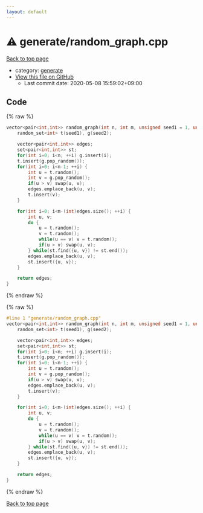 ```yaml
---
layout: default
---
```


<!-- mathjax config similar to math.stackexchange -->
<script type="text/javascript" async
  src="https://cdnjs.cloudflare.com/ajax/libs/mathjax/2.7.5/MathJax.js?config=TeX-MML-AM_CHTML">
</script>
<script type="text/x-mathjax-config">
  MathJax.Hub.Config({
    TeX: { equationNumbers: { autoNumber: "AMS" }},
    tex2jax: {
      inlineMath: [ ['$','$'] ],
      processEscapes: true
    },
    "HTML-CSS": { matchFontHeight: false },
    displayAlign: "left",
    displayIndent: "2em"
  });
</script>

<script type="text/javascript" src="https://cdnjs.cloudflare.com/ajax/libs/jquery/3.4.1/jquery.min.js"></script>
<script src="https://cdn.jsdelivr.net/npm/jquery-balloon-js@1.1.2/jquery.balloon.min.js" integrity="sha256-ZEYs9VrgAeNuPvs15E39OsyOJaIkXEEt10fzxJ20+2I=" crossorigin="anonymous"></script>
<script type="text/javascript" src="../../assets/js/copy-button.js"></script>
<link rel="stylesheet" href="../../assets/css/copy-button.css" />


# :warning: generate/random_graph.cpp

<a href="../../index.html">Back to top page</a>

* category: <a href="../../index.html#15117b282328146ac6afebaa8acd80e7">generate</a>
* <a href="{{ site.github.repository_url }}/blob/master/generate/random_graph.cpp">View this file on GitHub</a>
    - Last commit date: 2020-05-08 15:59:02+09:00




## Code

<a id="unbundled"></a>
{% raw %}
```cpp
vector<pair<int,int>> random_graph(int n, int m, unsigned seed1 = 1, unsigned seed2 = 2) {
    random_set<int> t(seed1), g(seed2);

    vector<pair<int,int>> edges;
    set<pair<int,int>> st;
    for(int i=0; i<n; ++i) g.insert(i);
    t.insert(g.pop_random());
    for(int i=0; i<n-1; ++i) {
        int u = t.random();
        int v = g.pop_random();
        if(u > v) swap(u, v);
        edges.emplace_back(u, v);
        t.insert(v);
    }

    for(int i=0; i<m-(int)edges.size(); ++i) {
        int u, v;
        do {
            u = t.random();
            v = t.random();
            while(u == v) v = t.random();
            if(u > v) swap(u, v);
        } while(st.find({u, v}) != st.end());
        edges.emplace_back(u, v);
        st.insert({u, v});
    }

    return edges;
}
```
{% endraw %}

<a id="bundled"></a>
{% raw %}
```cpp
#line 1 "generate/random_graph.cpp"
vector<pair<int,int>> random_graph(int n, int m, unsigned seed1 = 1, unsigned seed2 = 2) {
    random_set<int> t(seed1), g(seed2);

    vector<pair<int,int>> edges;
    set<pair<int,int>> st;
    for(int i=0; i<n; ++i) g.insert(i);
    t.insert(g.pop_random());
    for(int i=0; i<n-1; ++i) {
        int u = t.random();
        int v = g.pop_random();
        if(u > v) swap(u, v);
        edges.emplace_back(u, v);
        t.insert(v);
    }

    for(int i=0; i<m-(int)edges.size(); ++i) {
        int u, v;
        do {
            u = t.random();
            v = t.random();
            while(u == v) v = t.random();
            if(u > v) swap(u, v);
        } while(st.find({u, v}) != st.end());
        edges.emplace_back(u, v);
        st.insert({u, v});
    }

    return edges;
}

```
{% endraw %}

<a href="../../index.html">Back to top page</a>

